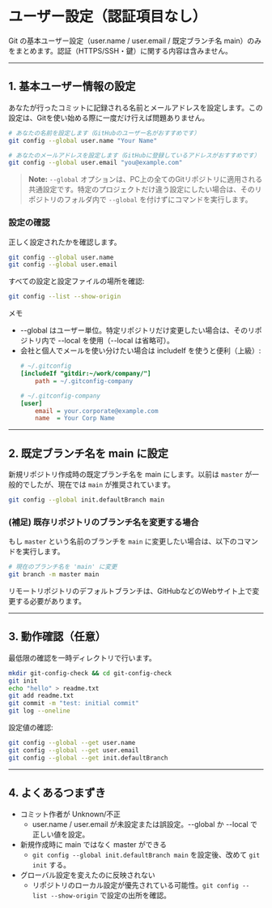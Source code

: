 # ユーザー設定（認証項目なし）

Git の基本ユーザー設定（user.name / user.email / 既定ブランチ名 main）のみをまとめます。認証（HTTPS/SSH・鍵）に関する内容は含みません。

---

## 1. 基本ユーザー情報の設定

あなたが行ったコミットに記録される名前とメールアドレスを設定します。この設定は、Gitを使い始める際に一度だけ行えば問題ありません。

```bash
# あなたの名前を設定します（GitHubのユーザー名がおすすめです）
git config --global user.name "Your Name"

# あなたのメールアドレスを設定します（GitHubに登録しているアドレスがおすすめです）
git config --global user.email "you@example.com"
```

> **Note:**
> `--global` オプションは、PC上の全てのGitリポジトリに適用される共通設定です。特定のプロジェクトだけ違う設定にしたい場合は、そのリポジトリのフォルダ内で `--global` を付けずにコマンドを実行します。

### 設定の確認
正しく設定されたかを確認します。
```bash
git config --global user.name
git config --global user.email
```

すべての設定と設定ファイルの場所を確認:
```bash
git config --list --show-origin
```

メモ
- --global はユーザー単位。特定リポジトリだけ変更したい場合は、そのリポジトリ内で --local を使用（--local は省略可）。
- 会社と個人でメールを使い分けたい場合は includeIf を使うと便利（上級）:
  ```ini
  # ~/.gitconfig
  [includeIf "gitdir:~/work/company/"]
      path = ~/.gitconfig-company
  ```
  ```ini
  # ~/.gitconfig-company
  [user]
      email = your.corporate@example.com
      name  = Your Corp Name
  ```

---

## 2. 既定ブランチ名を main に設定

新規リポジトリ作成時の既定ブランチ名を main にします。以前は `master` が一般的でしたが、現在では `main` が推奨されています。

```bash
git config --global init.defaultBranch main
```

### (補足) 既存リポジトリのブランチ名を変更する場合
もし `master` という名前のブランチを `main` に変更したい場合は、以下のコマンドを実行します。
```bash
# 現在のブランチ名を 'main' に変更
git branch -m master main
```
リモートリポジトリのデフォルトブランチは、GitHubなどのWebサイト上で変更する必要があります。

---

## 3. 動作確認（任意）

最低限の確認を一時ディレクトリで行います。

```bash
mkdir git-config-check && cd git-config-check
git init
echo "hello" > readme.txt
git add readme.txt
git commit -m "test: initial commit"
git log --oneline
```

設定値の確認:
```bash
git config --global --get user.name
git config --global --get user.email
git config --global --get init.defaultBranch
```

---

## 4. よくあるつまずき

- コミット作者が Unknown/不正
  - user.name / user.email が未設定または誤設定。--global か --local で正しい値を設定。
- 新規作成時に main ではなく master ができる
  - `git config --global init.defaultBranch main` を設定後、改めて `git init` する。
- グローバル設定を変えたのに反映されない
  - リポジトリのローカル設定が優先されている可能性。`git config --list --show-origin` で設定の出所を確認。
